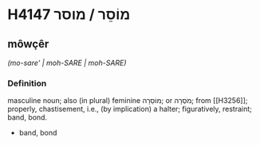 # H4147 מוֹסֵר / מוסר

## môwçêr

_(mo-sare' | moh-SARE | moh-SARE)_

### Definition

masculine noun; also (in plural) feminine מוֹסֵרָה; or מֹסְרָה; from [[H3256]]; properly, chastisement, i.e., (by implication) a halter; figuratively, restraint; band, bond.

- band, bond

